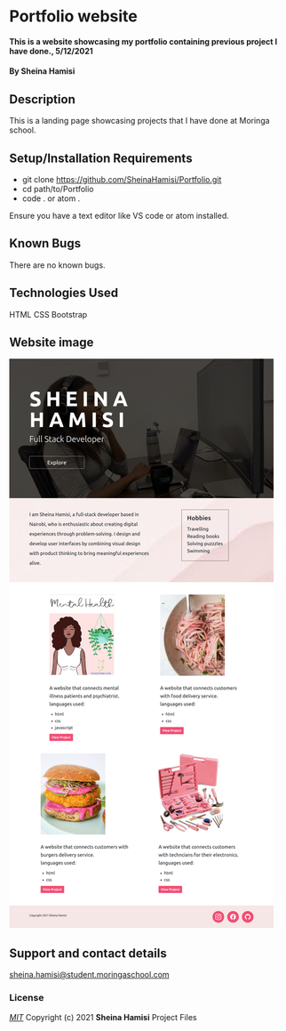 # Portfolio website
#### This is a website showcasing my portfolio containing previous project I have done., 5/12/2021
#### By **Sheina Hamisi**
## Description
This is a landing page showcasing projects that I have done at Moringa school. 
## Setup/Installation Requirements
* git clone https://github.com/SheinaHamisi/Portfolio.git
* cd path/to/Portfolio
* code . or atom .

Ensure you have a text editor like VS code or atom installed.
## Known Bugs
There are no known bugs.
## Technologies Used
HTML
CSS
Bootstrap
## Website image
![Website image](/IMAGES/portfolio.png)
## Support and contact details
sheina.hamisi@student.moringaschool.com
### License
*[MIT](LICENSE.txt)*
Copyright (c) 2021 **Sheina Hamisi** Project Files
